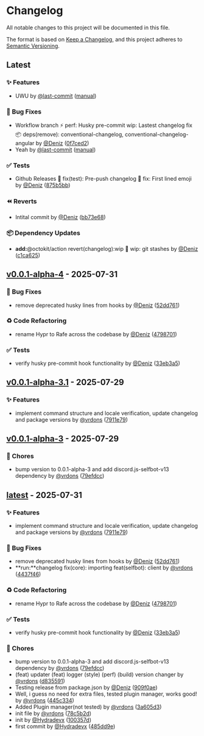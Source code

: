 # Changelog

All notable changes to this project will be documented in this file.

The format is based on [Keep a Changelog](https://keepachangelog.com/en/1.0.0/),
and this project adheres to [Semantic Versioning](https://semver.org/spec/v2.0.0.html).

## Latest

### ✨ Features

- UWU by [@last-commit](https://github.com/last-commit) ([manual](https://github.com/Hydrion-Team/Rafe/commit/manual))

### 🐛 Bug Fixes

- Workflow branch ⚡ perf: Husky pre-commit wip: Lastest changelog fix 📦 deps(remove): conventional-changelog, conventional-changelog-angular by [@Deniz](https://github.com/Deniz) ([0f7ced2](https://github.com/Hydrion-Team/Rafe/commit/0f7ced2c4b5e01de097e9c008af8f7cd60d54aa4))
- Yeah by [@last-commit](https://github.com/last-commit) ([manual](https://github.com/Hydrion-Team/Rafe/commit/manual))

### ✅ Tests

- Github Releases 🐛 fix(test): Pre-push changelog 🐛 fix: First lined emoji by [@Deniz](https://github.com/Deniz) ([875b5bb](https://github.com/Hydrion-Team/Rafe/commit/875b5bb9e795faa76485cde4b6f48dd882a0c339))

### ⏪ Reverts

- Intital commit by [@Deniz](https://github.com/Deniz) ([bb73e68](https://github.com/Hydrion-Team/Rafe/commit/bb73e6846a978d37abf388fbe9333e4c84064d6c))

### 📦 Dependency Updates

- **add:**@octokit/action revert(changelog):wip 🚧 wip: git stashes by [@Deniz](https://github.com/Deniz) ([c1ca625](https://github.com/Hydrion-Team/Rafe/commit/c1ca6256a3a95b936f41fb676d5e8e5a9b6b6898))

## [v0.0.1-alpha-4](https://github.com/Hydrion-Team/Rafe/compare/v0.0.1-alpha-3.1...v0.0.1-alpha-4) - 2025-07-31

### 🐛 Bug Fixes

- remove deprecated husky lines from hooks by [@Deniz](https://github.com/Deniz) ([52dd761](https://github.com/Hydrion-Team/Rafe/commit/52dd761ae601760633cd5299b2d56da042d22672))

### ♻️ Code Refactoring

- rename Hypr to Rafe across the codebase by [@Deniz](https://github.com/Deniz) ([4798701](https://github.com/Hydrion-Team/Rafe/commit/479870167b511c0c94f6c32d76a38f149d6a3912))

### ✅ Tests

- verify husky pre-commit hook functionality by [@Deniz](https://github.com/Deniz) ([33eb3a5](https://github.com/Hydrion-Team/Rafe/commit/33eb3a5043a24a6c7a339fdf4e1c35364ab96665))

## [v0.0.1-alpha-3.1](https://github.com/Hydrion-Team/Rafe/compare/v0.0.1-alpha-3...v0.0.1-alpha-3.1) - 2025-07-29

### ✨ Features

- implement command structure and locale verification, update changelog and package versions by [@vrdons](https://github.com/vrdons) ([7911e79](https://github.com/Hydrion-Team/Rafe/commit/7911e7946f23a283d2513106bb0f983ef8a3bff0))

## [v0.0.1-alpha-3](https://github.com/Hydrion-Team/Rafe/compare/v0.0.1-alpha-2...v0.0.1-alpha-3) - 2025-07-29

### 🔧 Chores

- bump version to 0.0.1-alpha-3 and add discord.js-selfbot-v13 dependency by [@vrdons](https://github.com/vrdons) ([79efdcc](https://github.com/Hydrion-Team/Rafe/commit/79efdccc28513c8e0d931995e1283979b28bfa64))

## [latest](https://github.com/Hydrion-Team/Rafe/releases/tag/latest) - 2025-07-31

### ✨ Features

- implement command structure and locale verification, update changelog and package versions by [@vrdons](https://github.com/vrdons) ([7911e79](https://github.com/Hydrion-Team/Rafe/commit/7911e7946f23a283d2513106bb0f983ef8a3bff0))

### 🐛 Bug Fixes

- remove deprecated husky lines from hooks by [@Deniz](https://github.com/Deniz) ([52dd761](https://github.com/Hydrion-Team/Rafe/commit/52dd761ae601760633cd5299b2d56da042d22672))
- **run:**changelog fix(core): importing feat(selfbot): client by [@vrdons](https://github.com/vrdons) ([4437f46](https://github.com/Hydrion-Team/Rafe/commit/4437f46e63456084ed1d57996e4a5f20b54306d7))

### ♻️ Code Refactoring

- rename Hypr to Rafe across the codebase by [@Deniz](https://github.com/Deniz) ([4798701](https://github.com/Hydrion-Team/Rafe/commit/479870167b511c0c94f6c32d76a38f149d6a3912))

### ✅ Tests

- verify husky pre-commit hook functionality by [@Deniz](https://github.com/Deniz) ([33eb3a5](https://github.com/Hydrion-Team/Rafe/commit/33eb3a5043a24a6c7a339fdf4e1c35364ab96665))

### 🔧 Chores

- bump version to 0.0.1-alpha-3 and add discord.js-selfbot-v13 dependency by [@vrdons](https://github.com/vrdons) ([79efdcc](https://github.com/Hydrion-Team/Rafe/commit/79efdccc28513c8e0d931995e1283979b28bfa64))
- (feat) updater (feat) logger (style) (perf) (build) version changer by [@vrdons](https://github.com/vrdons) ([d835591](https://github.com/Hydrion-Team/Rafe/commit/d8355919ac681eb28d2f8225f3c17871e93d73f1))
- Testing release from package.json by [@Deniz](https://github.com/Deniz) ([909f0ae](https://github.com/Hydrion-Team/Rafe/commit/909f0aed462601c59b265f5b9f0ff5167f8e770b))
- Well, i guess no need for extra files, tested plugin manager, works good! by [@vrdons](https://github.com/vrdons) ([445c334](https://github.com/Hydrion-Team/Rafe/commit/445c334df4f47559b5b64273188d785755d18a47))
- Added Plugin manager(not tested) by [@vrdons](https://github.com/vrdons) ([3a605d3](https://github.com/Hydrion-Team/Rafe/commit/3a605d3dda1b3d7430a61c8650e30c11d3cef0e5))
- init file by [@vrdons](https://github.com/vrdons) ([78c5b2d](https://github.com/Hydrion-Team/Rafe/commit/78c5b2d56f9b1a8179b93d86577ff99d8b7c93d2))
- init by [@Hydradevx](https://github.com/Hydradevx) ([100357d](https://github.com/Hydrion-Team/Rafe/commit/100357df160bb0002a005c6bc04ebb80667356e9))
- first commit by [@Hydradevx](https://github.com/Hydradevx) ([485dd9e](https://github.com/Hydrion-Team/Rafe/commit/485dd9e65eabed94f12c15c764f9e10b7b094168))
